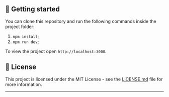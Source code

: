 ## 🚀 Getting started

You can clone this repository and run the following commands inside the project folder:

1. `npm install`;
2. `npm run dev`;

To view the project open `http://localhost:3000`.

## 📝 License

This project is licensed under the MIT License - see the [LICENSE.md](LICENSE.md) file for more information.

---
